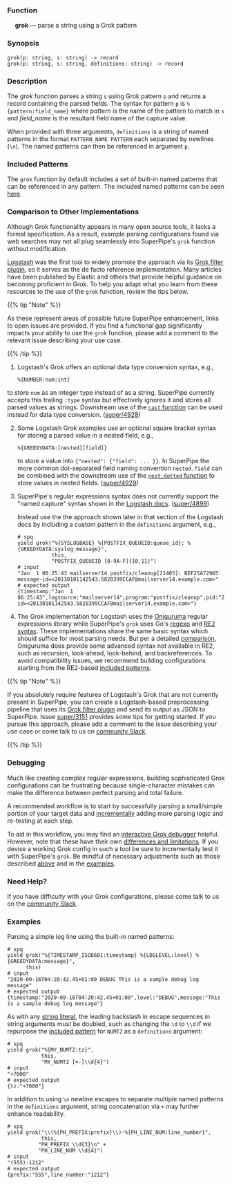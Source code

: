 ### Function

&emsp; **grok** &mdash; parse a string using a Grok pattern

### Synopsis

```
grok(p: string, s: string) -> record
grok(p: string, s: string, definitions: string) -> record
```

### Description

The _grok_ function parses a string `s` using Grok pattern `p` and returns
a record containing the parsed fields. The syntax for pattern `p`
is `%{pattern:field_name}` where _pattern_ is the name of the pattern
to match in `s` and _field_name_ is the resultant field name of the capture
value.

When provided with three arguments, `definitions` is a string
of named patterns in the format `PATTERN_NAME PATTERN` each separated by
newlines (`\n`). The named patterns can then be referenced in argument `p`.

### Included Patterns

The `grok` function by default includes a set of built-in named patterns
that can be referenced in any pattern. The included named patterns can be seen
[here](https://raw.githubusercontent.com/brimdata/super/main/pkg/grok/base.go).

### Comparison to Other Implementations

Although Grok functionality appears in many open source tools, it lacks a
formal specification. As a result, example parsing configurations found via
web searches may not all plug seamlessly into SuperPipe's `grok` function without
modification.

[Logstash](https://www.elastic.co/logstash) was the first tool to widely
promote the approach via its
[Grok filter plugin](https://www.elastic.co/guide/en/logstash/current/plugins-filters-grok.html),
so it serves as the de facto reference implementation. Many articles have
been published by Elastic and others that provide helpful guidance on becoming
proficient in Grok. To help you adapt what you learn from these resources to
the use of the `grok` function, review the tips below.

{{% tip "Note" %}}

As these represent areas of possible future SuperPipe enhancement, links to open
issues are provided. If you find a functional gap significantly impacts your
ability to use the `grok` function, please add a comment to the relevant
issue describing your use case.

{{% /tip %}}

1. Logstash's Grok offers an optional data type conversion syntax,
   e.g.,
   ```
   %{NUMBER:num:int}
   ```
  to store `num` as an integer type instead of as a
  string. SuperPipe currently accepts this trailing `:type` syntax but effectively
  ignores it and stores all parsed values as strings. Downstream use of the
  [`cast` function](cast.md) can be used instead for data type conversion.
  ([super/4928](https://github.com/brimdata/super/issues/4928))

2. Some Logstash Grok examples use an optional square bracket syntax for
   storing a parsed value in a nested field, e.g.,
   ```
   %{GREEDYDATA:[nested][field]}
   ```
   to store a value into `{"nested": {"field": ... }}`. In SuperPipe the more common
   dot-separated field naming convention `nested.field` can be combined
   with the downstream use of the [`nest_dotted` function](nest_dotted.md) to
   store values in nested fields.
   ([super/4929](https://github.com/brimdata/super/issues/4929))

3. SuperPipe's regular expressions syntax does not currently support the
   "named capture" syntax shown in the
   [Logstash docs](https://www.elastic.co/guide/en/logstash/current/plugins-filters-grok.html#_custom_patterns).
   ([super/4899](https://github.com/brimdata/super/issues/4899))

   Instead use the the approach shown later in that section of the Logstash
   docs by including a custom pattern in the `definitions` argument, e.g.,

   ```mdtest-spq {data-layout="stacked"}
   # spq
   yield grok("%{SYSLOGBASE} %{POSTFIX_QUEUEID:queue_id}: %{GREEDYDATA:syslog_message}",
              this,
              "POSTFIX_QUEUEID [0-9A-F]{10,11}")
   # input
   "Jan  1 06:25:43 mailserver14 postfix/cleanup[21403]: BEF25A72965: message-id=<20130101142543.5828399CCAF@mailserver14.example.com>"
   # expected output
   {timestamp:"Jan  1 06:25:43",logsource:"mailserver14",program:"postfix/cleanup",pid:"21403",queue_id:"BEF25A72965",syslog_message:"message-id=<20130101142543.5828399CCAF@mailserver14.example.com>"}
   ```

4. The Grok implementation for Logstash uses the
   [Oniguruma](https://github.com/kkos/oniguruma) regular expressions library
   while SuperPipe's `grok` uses Go's [regexp](https://pkg.go.dev/regexp) and
   [RE2 syntax](https://github.com/google/re2/wiki/Syntax). These
   implementations share the same basic syntax which should suffice for most
   parsing needs. But per a detailed
   [comparison](https://en.wikipedia.org/wiki/Comparison_of_regular_expression_engines),
   Oniguruma does provide some advanced syntax not available in RE2,
   such as recursion, look-ahead, look-behind, and backreferences. To
   avoid compatibility issues, we recommend building configurations starting
   from the RE2-based [included patterns](#included-patterns).

{{% tip "Note" %}}

If you absolutely require features of Logstash's Grok that are not currently
present in SuperPipe, you can create a Logstash-based preprocessing
pipeline that uses its
[Grok filter plugin](https://www.elastic.co/guide/en/logstash/current/plugins-filters-grok.html)
and send its output as JSON to SuperPipe. Issue
[super/3151](https://github.com/brimdata/super/issues/3151) provides some tips for
getting started. If you pursue this approach, please add a comment to the
issue describing your use case or come talk to us on
[community Slack](https://www.brimdata.io/join-slack/).

{{% /tip %}}

### Debugging

Much like creating complex regular expressions, building sophisticated Grok
configurations can be frustrating because single-character mistakes can make
the difference between perfect parsing and total failure.

A recommended workflow is to start by successfully parsing a small/simple
portion of your target data and
[incrementally](https://www.elastic.co/blog/slow-and-steady-how-to-build-custom-grok-patterns-incrementally)
adding more parsing logic and re-testing at each step.

To aid in this workflow, you may find an
[interactive Grok debugger](https://grokdebugger.com/) helpful. However, note
that these have their own
[differences and limitations](https://github.com/cjslack/grok-debugger).
If you devise a working Grok config in such a tool be sure to incrementally
test it with SuperPipe's `grok`. Be mindful of necessary adjustments such as those
described [above](#comparison-to-other-implementations) and in the [examples](#examples).

### Need Help?

If you have difficulty with your Grok configurations, please come talk to us
on the [community Slack](https://www.brimdata.io/join-slack/).

### Examples

Parsing a simple log line using the built-in named patterns:
```mdtest-spq {data-layout="stacked"}
# spq
yield grok("%{TIMESTAMP_ISO8601:timestamp} %{LOGLEVEL:level} %{GREEDYDATA:message}",
      this)
# input
"2020-09-16T04:20:42.45+01:00 DEBUG This is a sample debug log message"
# expected output
{timestamp:"2020-09-16T04:20:42.45+01:00",level:"DEBUG",message:"This is a sample debug log message"}
```

As with any [string literal](../expressions.md#literals), the
leading backslash in escape sequences in string arguments must be doubled,
such as changing the `\d` to `\\d` if we repurpose the
[included pattern](#included-patterns) for `NUMTZ` as a `definitions` argument:

```mdtest-spq
# spq
yield grok("%{MY_NUMTZ:tz}",
           this,
           "MY_NUMTZ [+-]\\d{4}")
# input
"+7000"
# expected output
{tz:"+7000"}
```

In addition to using `\n` newline escapes to separate multiple named patterns
in the `definitions` argument, string concatenation via `+` may further enhance
readability.

```mdtest-spq
# spq
yield grok("\\(%{PH_PREFIX:prefix}\\)-%{PH_LINE_NUM:line_number}",
           this,
          "PH_PREFIX \\d{3}\n" +
          "PH_LINE_NUM \\d{4}")
# input
"(555)-1212"
# expected output
{prefix:"555",line_number:"1212"}
```
